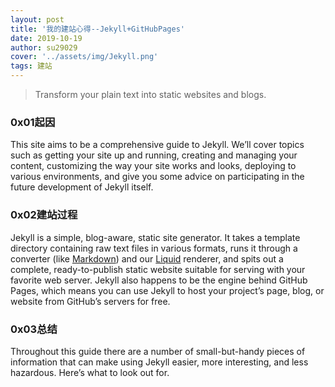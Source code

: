 ```yaml
---
layout: post
title: '我的建站心得--Jekyll+GitHubPages'
date: 2019-10-19
author: su29029
cover: '../assets/img/Jekyll.png'
tags: 建站
---
```


> Transform your plain text into static websites and blogs.

### 0x01起因

This site aims to be a comprehensive guide to Jekyll. We’ll cover topics such as getting your site up and running, creating and managing your content, customizing the way your site works and looks, deploying to various environments, and give you some advice on participating in the future development of Jekyll itself.

### 0x02建站过程

Jekyll is a simple, blog-aware, static site generator. It takes a template directory containing raw text files in various formats, runs it through a converter (like [Markdown](https://daringfireball.net/projects/markdown/)) and our [Liquid](https://github.com/Shopify/liquid/wiki) renderer, and spits out a complete, ready-to-publish static website suitable for serving with your favorite web server. Jekyll also happens to be the engine behind GitHub Pages, which means you can use Jekyll to host your project’s page, blog, or website from GitHub’s servers for free.

### 0x03总结

Throughout this guide there are a number of small-but-handy pieces of information that can make using Jekyll easier, more interesting, and less hazardous. Here’s what to look out for.
